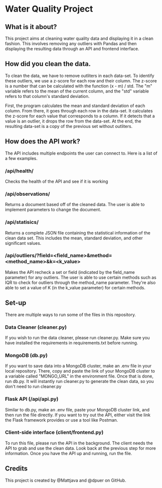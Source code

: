 # Water Quality Project

## What is it about?

This project aims at cleaning water quality data and displaying it in a clean fashion. This involves removing any outliers with Pandas and then displaying the resulting data through an API and frontend interface.

## How did you clean the data.

To clean the data, we have to remove outliters in each data-set. To identify these outliers, we use a z-score for each row and their column. The z-score is a number that can be calculated with the function (x - m) / std. The "m" variable refers to the mean of the current column, and the "std" variable refers to that column's standard deviation.

First, the program calculates the mean and standard deviation of each column. From there, it goes through each row in the data-set. It calculates the z-score for each value that corresponds to a column. If it detects that a value is an outlier, it drops the row from the data-set. At the end, the resulting data-set is a copy of the previous set without outliters.

## How does the API work?

The API includes multiple endpoints the user can connect to. Here is a list of a few examples.

### /api/health/
Checks the health of the API and see if it is working

### /api/observations/
Returns a document based off of the cleaned data. The user is able to implement parameters to change the document.

### /api/statisics/

Returns a complete JSON file containing the statistical information of the clean data set. This includes the mean, standard deviation, and other significant values.

### /api/outliers/?field=<field_name>&method=<method_name>&k=<k_value>

Makes the API recheck a set or field (indicated by the field_name parameter) for any outliers. The user is able to use certain methods such as IQR to check for outliers through the method_name parameter. They're also able to set a value of K (in the k_value parameter) for certain methods.

## Set-up
There are multiple ways to run some of the files in this repository. 

### Data Cleaner (cleaner.py)
If you wish to run the data cleaner, please run cleaner.py. Make sure you have installed the requirements in requirements.txt before running.

### MongoDB (db.py)
If you want to save data into a MongoDB cluster, make an .env file in your local repository. There, copy and paste the link of your MongoDB cluster to a variable called "MONGO_URL" in the environment file. Once that is done, run db.py. It will instantly run cleaner.py to generate the clean data, so you don't need to run cleaner.py

### Flask API (/api/api.py)
Similar to db.py, make an .env file, paste your MongoDB cluster link, and then run the file directly. If you want to try out the API, either visit the link the Flask framework provides or use a tool like Postman.

### Client-side interface (client/frontend.py)
To run this file, please run the API in the background. The client needs the API to grab and use the clean data. Look back at the previous step for more information. Once you have the API up and running, run the file.

## Credits

This project is created by @Mattjava and @dpuer on GitHub.